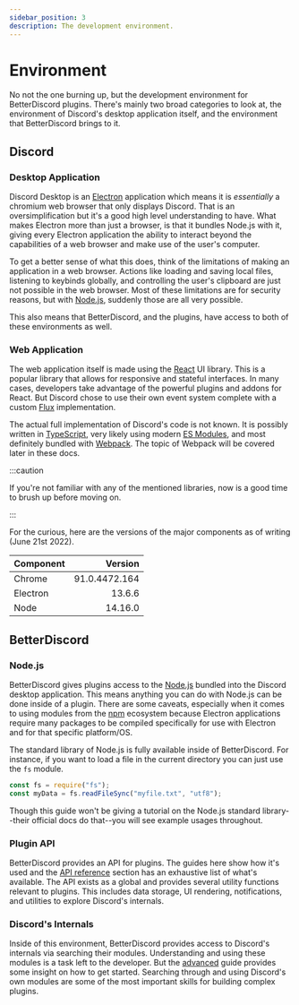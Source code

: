 ```yaml
---
sidebar_position: 3
description: The development environment.
---
```


# Environment

No not the one burning up, but the development environment for BetterDiscord plugins. There's mainly two broad categories to look at, the environment of Discord's desktop application itself, and the environment that BetterDiscord brings to it.

## Discord

### Desktop Application

Discord Desktop is an [Electron](https://www.electronjs.org/) application which means it is _essentially_ a chromium web browser that only displays Discord. That is an oversimplification but it's a good high level understanding to have. What makes Electron more than just a browser, is that it bundles Node.js with it, giving every Electron application the ability to interact beyond the capabilities of a web browser and make use of the user's computer.

To get a better sense of what this does, think of the limitations of making an application in a web browser. Actions like loading and saving local files, listening to keybinds globally, and controlling the user's clipboard are just not possible in the web browser. Most of these limitations are for security reasons, but with [Node.js](https://nodejs.org/), suddenly those are all very possible.

This also means that BetterDiscord, and the plugins, have access to both of these environments as well.

### Web Application

The web application itself is made using the [React](https://reactjs.org/) UI library. This is a popular library that allows for responsive and stateful interfaces. In many cases, developers take advantage of the powerful plugins and addons for React. But  Discord chose to use their own event system complete with a custom [Flux](https://facebook.github.io/flux/) implementation.

The actual full implementation of Discord's code is not known. It is possibly written in [TypeScript](https://www.typescriptlang.org/), very likely using modern [ES Modules](https://flaviocopes.com/es-modules/), and most definitely bundled with [Webpack](https://webpack.js.org/). The topic of Webpack will be covered later in these docs.

:::caution

If you're not familiar with any of the mentioned libraries, now is a good time to brush up before moving on.

:::

For the curious, here are the versions of the major components as of writing (June 21st 2022).

|Component|Version|
|:--------|------:|
|Chrome   |91.0.4472.164|
|Electron |13.6.6 |
|Node     |14.16.0|

## BetterDiscord

### Node.js

BetterDiscord gives plugins access to the [Node.js](https://nodejs.org/) bundled into the Discord desktop application. This means anything you can do with Node.js can be done inside of a plugin. There are some caveats, especially when it comes to using modules from the [npm](https://www.npmjs.com/) ecosystem because Electron applications require many packages to be compiled specifically for use with Electron and for that specific platform/OS.

The standard library of Node.js is fully available inside of BetterDiscord. For instance, if you want to load a file in the current directory you can just use the `fs` module.
```js
const fs = require("fs");
const myData = fs.readFileSync("myfile.txt", "utf8");
```

Though this guide won't be giving a tutorial on the Node.js standard library--their official docs do that--you will see example usages throughout.

### Plugin API

BetterDiscord provides an API for plugins. The guides here show how it's used and the [API reference](/api/) section has an exhaustive list of what's available. The API exists as a global and provides several utility functions relevant to plugins. This includes data storage, UI rendering, notifications, and utilities to explore Discord's internals.

### Discord's Internals

Inside of this environment, BetterDiscord provides access to Discord's internals via searching their modules. Understanding and using these modules is a task left to the developer. But the [advanced](../advanced/) guide provides some insight on how to get started. Searching through and using Discord's own modules are some of the most important skills for building complex plugins.